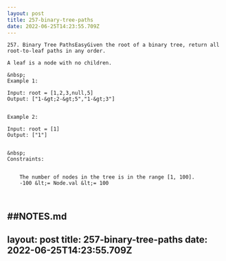```yaml
---
layout: post
title: 257-binary-tree-paths
date: 2022-06-25T14:23:55.709Z
---
```


```
257. Binary Tree PathsEasyGiven the root of a binary tree, return all root-to-leaf paths in any order.

A leaf is a node with no children.

&nbsp;
Example 1:

Input: root = [1,2,3,null,5]
Output: ["1-&gt;2-&gt;5","1-&gt;3"]


Example 2:

Input: root = [1]
Output: ["1"]


&nbsp;
Constraints:


	The number of nodes in the tree is in the range [1, 100].
	-100 &lt;= Node.val &lt;= 100

 
```

##NOTES.md
 ---
layout: post
title: 257-binary-tree-paths
date: 2022-06-25T14:23:55.709Z
---

```
​ 
```
